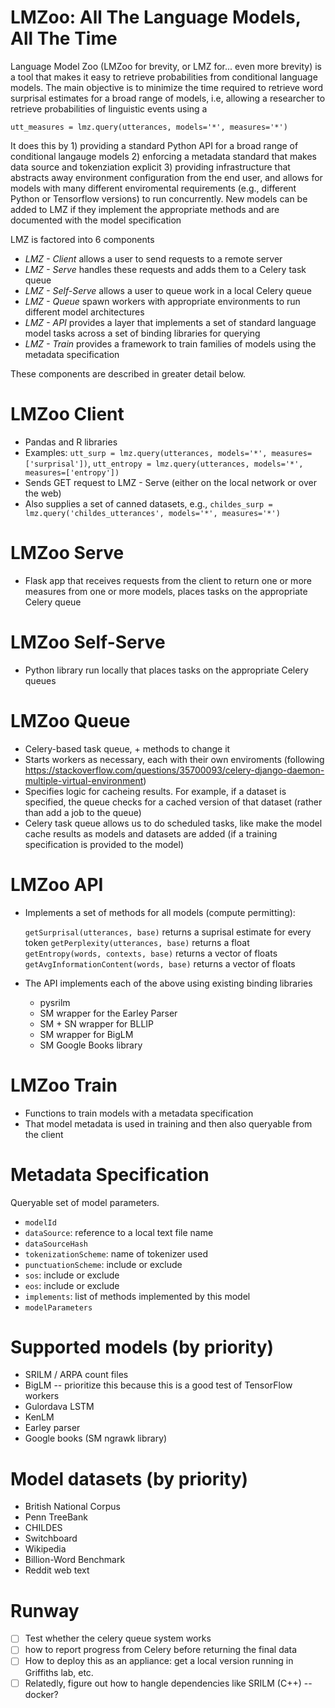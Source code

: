 # LMZoo: All The Language Models, All The Time
Language Model Zoo (LMZoo for brevity, or LMZ for... even more brevity) is a tool that makes it easy to retrieve probabilities from conditional language models. The main objective is to minimize the time required to retrieve word surprisal estimates for a broad range of models, i.e, allowing a researcher to retrieve probabilities of linguistic events using a  

`utt_measures = lmz.query(utterances, models='*', measures='*')`


It does this by 1) providing a standard Python API for a broad range of conditional langauge models 2) enforcing a metadata standard that makes data source and tokenziation explicit 3) providing infrastructure that abstracts away environment configuration from the end user, and allows for models with many different enviromental requirements (e.g., different Python or Tensorflow versions) to run concurrently. New models can be added to LMZ if they implement the appropriate methods and are documented with the model specification

LMZ is factored into 6 components

- *LMZ - Client* allows a user to send requests to a remote server
- *LMZ - Serve* handles these requests and adds them to a Celery task queue
- *LMZ - Self-Serve* allows a user to queue work in a local Celery queue
- *LMZ - Queue* spawn workers with appropriate environments to run different model architectures
- *LMZ - API* provides a layer that implements a set of standard language model tasks across a set of binding libraries for querying
- *LMZ - Train* provides a framework to train families of models using the metadata specification 

These components are described in greater detail below.

# LMZoo Client

- Pandas and R libraries
- Examples: `utt_surp = lmz.query(utterances, models='*', measures=['surprisal'])`, `utt_entropy = lmz.query(utterances, models='*', measures=['entropy'])`
- Sends GET request to LMZ - Serve (either on the local network or over the web)		 
- Also supplies a set of canned datasets, e.g., `childes_surp = lmz.query('childes_utterances', models='*', measures='*')`		


# LMZoo Serve
	
- Flask app that receives requests from the client to return one or more measures from one or more models, places tasks on the appropriate Celery queue


# LMZoo Self-Serve

- Python library run locally that places tasks on the appropriate Celery queues


# LMZoo Queue 

- Celery-based task queue, + methods to change it
- Starts workers as necessary, each with their own enviroments (following https://stackoverflow.com/questions/35700093/celery-django-daemon-multiple-virtual-environment)
- Specifies logic for cacheing results. For example, if a dataset is specified, the queue checks for a cached version of that dataset (rather than add a job to the queue)
- Celery task queue allows us to do scheduled tasks, like make the model cache results as models and datasets are added (if a training specification is provided to the model)


# LMZoo API

- Implements a set of methods for all models (compute permitting):
	
	`getSurprisal(utterances, base)` returns a suprisal estimate for every token
	`getPerplexity(utterances, base)` returns a float 
	`getEntropy(words, contexts, base)`  returns a vector of floats
	`getAvgInformationContent(words, base)` returns a vector of floats


- The API implements each of the above using existing binding libraries
	- pysrilm
	- SM wrapper for the Earley Parser
	- SM + SN wrapper for BLLIP
	- SM wrapper for BigLM
	- SM Google Books library
	


# LMZoo Train 

- Functions to train models with a metadata specification
- That model metadata is used in training and then also queryable from the client


# Metadata Specification

Queryable set of model parameters.

- `modelId`
- `dataSource`: reference to a local text file name
- `dataSourceHash`
- `tokenizationScheme`: name of tokenizer used
- `punctuationScheme`: include or exclude
- `sos`: include or exclude
- `eos`: include or exclude
- `implements`: list of methods implemented by this model
- `modelParameters`
	
	

# Supported models (by priority)
- SRILM / ARPA count files
- BigLM -- prioritize this because this is a good test of TensorFlow workers
- Gulordava LSTM
- KenLM
- Earley parser
- Google books (SM ngrawk library)	

# Model datasets (by priority)
- British National Corpus
- Penn TreeBank 
- CHILDES
- Switchboard
- Wikipedia
- Billion-Word Benchmark
- Reddit web text

# Runway
- [ ] Test whether the celery queue system works
- [ ] how to report progress from Celery before returning the final data
- [ ] How to deploy this as an appliance: get a local version running in Griffiths lab, etc.
- [ ] Relatedly, figure out how to hangle dependencies like SRILM (C++)  --  docker?